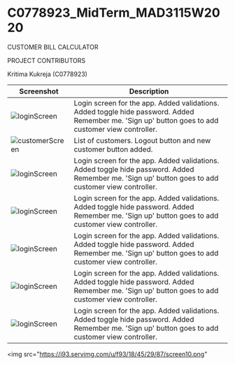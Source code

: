 # C0778923_MidTerm_MAD3115W2020
CUSTOMER BILL CALCULATOR

PROJECT CONTRIBUTORS

Kritima Kukreja (C0778923)


Screenshot | Description
--- | ---
<img src="https://i93.servimg.com/u/f93/18/45/29/87/login14.png" alt="loginScreen"/> | Login screen for the app. Added validations. Added toggle hide password. Added Remember me. 'Sign up' button goes to add customer view controller.
<img src="https://i93.servimg.com/u/f93/18/45/29/87/custom13.png" alt="customerScreen"/> | List of customers. Logout button and new customer button added.
<img src="https://i93.servimg.com/u/f93/18/45/29/87/newcus13.png" alt="loginScreen"/> | Login screen for the app. Added validations. Added toggle hide password. Added Remember me. 'Sign up' button goes to add customer view controller.
<img src="https://i93.servimg.com/u/f93/18/45/29/87/newcus14.png" alt="loginScreen"/> | Login screen for the app. Added validations. Added toggle hide password. Added Remember me. 'Sign up' button goes to add customer view controller.
<img src="https://i93.servimg.com/u/f93/18/45/29/87/custom10.jpg" alt="loginScreen"/> | Login screen for the app. Added validations. Added toggle hide password. Added Remember me. 'Sign up' button goes to add customer view controller.
<img src="https://i93.servimg.com/u/f93/18/45/29/87/billde10.png" alt="loginScreen"/> | Login screen for the app. Added validations. Added toggle hide password. Added Remember me. 'Sign up' button goes to add customer view controller.
<img src="https://i93.servimg.com/u/f93/18/45/29/87/newbil10.png" alt="loginScreen"/> | Login screen for the app. Added validations. Added toggle hide password. Added Remember me. 'Sign up' button goes to add customer view controller.
<img src="https://i93.servimg.com/u/f93/18/45/29/87/screen10.png" 





